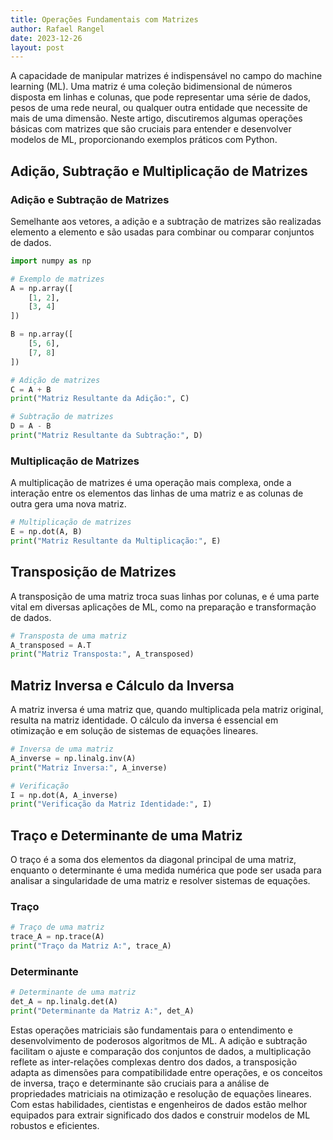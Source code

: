 ```yaml
---
title: Operações Fundamentais com Matrizes
author: Rafael Rangel
date: 2023-12-26
layout: post
---
```


A capacidade de manipular matrizes é indispensável no campo do machine learning (ML). Uma matriz é uma coleção bidimensional de números disposta em linhas e colunas, que pode representar uma série de dados, pesos de uma rede neural, ou qualquer outra entidade que necessite de mais de uma dimensão. Neste artigo, discutiremos algumas operações básicas com matrizes que são cruciais para entender e desenvolver modelos de ML, proporcionando exemplos práticos com Python.

## Adição, Subtração e Multiplicação de Matrizes

### Adição e Subtração de Matrizes

Semelhante aos vetores, a adição e a subtração de matrizes são realizadas elemento a elemento e são usadas para combinar ou comparar conjuntos de dados.

```python
import numpy as np

# Exemplo de matrizes
A = np.array([
    [1, 2],
    [3, 4]
])

B = np.array([
    [5, 6],
    [7, 8]
])

# Adição de matrizes
C = A + B
print("Matriz Resultante da Adição:", C)

# Subtração de matrizes
D = A - B
print("Matriz Resultante da Subtração:", D)
```

### Multiplicação de Matrizes

A multiplicação de matrizes é uma operação mais complexa, onde a interação entre os elementos das linhas de uma matriz e as colunas de outra gera uma nova matriz.

```python
# Multiplicação de matrizes
E = np.dot(A, B)
print("Matriz Resultante da Multiplicação:", E)
```

## Transposição de Matrizes

A transposição de uma matriz troca suas linhas por colunas, e é uma parte vital em diversas aplicações de ML, como na preparação e transformação de dados.

```python
# Transposta de uma matriz
A_transposed = A.T
print("Matriz Transposta:", A_transposed)
```

## Matriz Inversa e Cálculo da Inversa

A matriz inversa é uma matriz que, quando multiplicada pela matriz original, resulta na matriz identidade. O cálculo da inversa é essencial em otimização e em solução de sistemas de equações lineares.

```python
# Inversa de uma matriz
A_inverse = np.linalg.inv(A)
print("Matriz Inversa:", A_inverse)

# Verificação
I = np.dot(A, A_inverse)
print("Verificação da Matriz Identidade:", I)
```

## Traço e Determinante de uma Matriz

O traço é a soma dos elementos da diagonal principal de uma matriz, enquanto o determinante é uma medida numérica que pode ser usada para analisar a singularidade de uma matriz e resolver sistemas de equações.

### Traço

```python
# Traço de uma matriz
trace_A = np.trace(A)
print("Traço da Matriz A:", trace_A)
```

### Determinante

```python
# Determinante de uma matriz
det_A = np.linalg.det(A)
print("Determinante da Matriz A:", det_A)
```

Estas operações matriciais são fundamentais para o entendimento e desenvolvimento de poderosos algoritmos de ML. A adição e subtração facilitam o ajuste e comparação dos conjuntos de dados, a multiplicação reflete as inter-relações complexas dentro dos dados, a transposição adapta as dimensões para compatibilidade entre operações, e os conceitos de inversa, traço e determinante são cruciais para a análise de propriedades matriciais na otimização e resolução de equações lineares. Com estas habilidades, cientistas e engenheiros de dados estão melhor equipados para extrair significado dos dados e construir modelos de ML robustos e eficientes.
